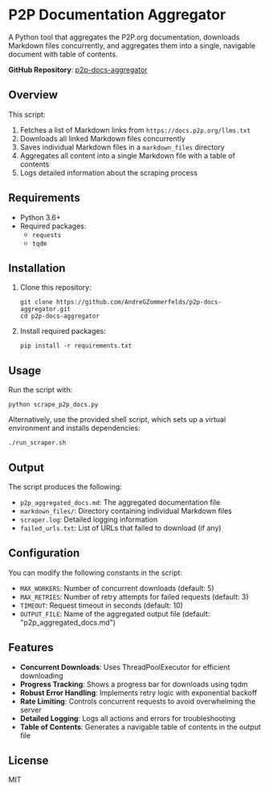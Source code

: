 # P2P Documentation Aggregator

A Python tool that aggregates the P2P.org documentation, downloads Markdown files concurrently, and aggregates them into a single, navigable document with table of contents.

**GitHub Repository**: [p2p-docs-aggregator](https://github.com/AndreGZommerfelds/p2p-docs-aggregator)

## Overview

This script:

1. Fetches a list of Markdown links from `https://docs.p2p.org/llms.txt`
2. Downloads all linked Markdown files concurrently
3. Saves individual Markdown files in a `markdown_files` directory
4. Aggregates all content into a single Markdown file with a table of contents
5. Logs detailed information about the scraping process

## Requirements

- Python 3.6+
- Required packages:
  - `requests`
  - `tqdm`

## Installation

1. Clone this repository:

   ```
   git clone https://github.com/AndreGZommerfelds/p2p-docs-aggregator.git
   cd p2p-docs-aggregator
   ```

2. Install required packages:

   ```
   pip install -r requirements.txt
   ```

## Usage

Run the script with:

```
python scrape_p2p_docs.py
```

Alternatively, use the provided shell script, which sets up a virtual environment and installs dependencies:

```
./run_scraper.sh
```

## Output

The script produces the following:

- `p2p_aggregated_docs.md`: The aggregated documentation file
- `markdown_files/`: Directory containing individual Markdown files
- `scraper.log`: Detailed logging information
- `failed_urls.txt`: List of URLs that failed to download (if any)

## Configuration

You can modify the following constants in the script:

- `MAX_WORKERS`: Number of concurrent downloads (default: 5)
- `MAX_RETRIES`: Number of retry attempts for failed requests (default: 3)
- `TIMEOUT`: Request timeout in seconds (default: 10)
- `OUTPUT_FILE`: Name of the aggregated output file (default: "p2p_aggregated_docs.md")

## Features

- **Concurrent Downloads**: Uses ThreadPoolExecutor for efficient downloading
- **Progress Tracking**: Shows a progress bar for downloads using tqdm
- **Robust Error Handling**: Implements retry logic with exponential backoff
- **Rate Limiting**: Controls concurrent requests to avoid overwhelming the server
- **Detailed Logging**: Logs all actions and errors for troubleshooting
- **Table of Contents**: Generates a navigable table of contents in the output file

## License

MIT
